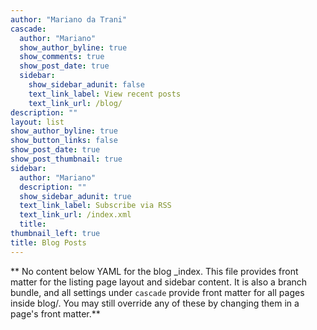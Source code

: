 ```yaml
---
author: "Mariano da Trani"
cascade:
  author: "Mariano"
  show_author_byline: true
  show_comments: true
  show_post_date: true
  sidebar:
    show_sidebar_adunit: false
    text_link_label: View recent posts
    text_link_url: /blog/
description: ""
layout: list
show_author_byline: true
show_button_links: false
show_post_date: true
show_post_thumbnail: true
sidebar:
  author: "Mariano"
  description: ""
  show_sidebar_adunit: true
  text_link_label: Subscribe via RSS
  text_link_url: /index.xml
  title: 
thumbnail_left: true
title: Blog Posts
---
```


** No content below YAML for the blog _index. This file provides front matter for the listing page layout and sidebar content. It is also a branch bundle, and all settings under `cascade` provide front matter for all pages inside blog/. You may still override any of these by changing them in a page's front matter.**
